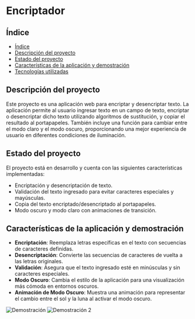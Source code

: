 # Encriptador

## Índice


* [Índice](#índice)
* [Descripción del proyecto](#descripción-del-proyecto)
* [Estado del proyecto](#estado-del-proyecto)
* [Características de la aplicación y demostración](#características-de-la-aplicación-y-demostración)
* [Tecnologías utilizadas](#tecnologías-utilizadas)
  
## Descripción del proyecto

Este proyecto es una aplicación web para encriptar y desencriptar texto. La aplicación permite al usuario ingresar texto en un campo de texto, encriptar o desencriptar dicho texto utilizando algoritmos de sustitución, y copiar el resultado al portapapeles. También incluye una función para cambiar entre el modo claro y el modo oscuro, proporcionando una mejor experiencia de usuario en diferentes condiciones de iluminación.

## Estado del proyecto

El proyecto está en desarrollo y cuenta con las siguientes características implementadas:
- Encriptación y desencriptación de texto.
- Validación del texto ingresado para evitar caracteres especiales y mayúsculas.
- Copia del texto encriptado/desencriptado al portapapeles.
- Modo oscuro y modo claro con animaciones de transición.

## Características de la aplicación y demostración

- **Encriptación**: Reemplaza letras específicas en el texto con secuencias de caracteres definidas.
- **Desencriptación**: Convierte las secuencias de caracteres de vuelta a las letras originales.
- **Validación**: Asegura que el texto ingresado esté en minúsculas y sin caracteres especiales.
- **Modo Oscuro**: Cambia el estilo de la aplicación para una visualización más cómoda en entornos oscuros.
- **Animación de Modo Oscuro**: Muestra una animación para representar el cambio entre el sol y la luna al activar el modo oscuro.

![Demostración](![Daymode](https://github.com/user-attachments/assets/a56a0cac-c75d-4d4e-b4f9-dabc025ef7c9))
![Demostración 2](![darkmode](https://github.com/user-attachments/assets/138d22ce-bb2e-4aa1-8d63-7157b9af5522))
